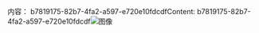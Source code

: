 <span data-ttu-id="c268e-101">内容： b7819175-82b7-4fa2-a597-e720e10fdcdf</span><span class="sxs-lookup"><span data-stu-id="c268e-101">Content: b7819175-82b7-4fa2-a597-e720e10fdcdf</span></span>![图像](c945512d-a359-4fb7-90d8-2305e98908aa.png)
